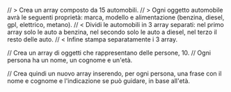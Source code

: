 // > Crea un array composto da 15 automobili.
// > Ogni oggetto automobile avrà le seguenti proprietà: marca, modello e alimentazione (benzina, diesel, gpl, elettrico, metano).
// < Dividi le automobili in 3 array separati: nel primo array solo le auto a benzina, nel secondo solo le auto a diesel, nel terzo il resto delle auto.
// < Infine stampa separatamente i 3 array.


// Crea un array di oggetti che rappresentano delle persone, 10.
// Ogni persona ha un nome, un cognome e un'età.

// Crea quindi un nuovo array inserendo, per ogni persona, una frase con il nome e cognome e l'indicazione se può guidare, in base all'età.